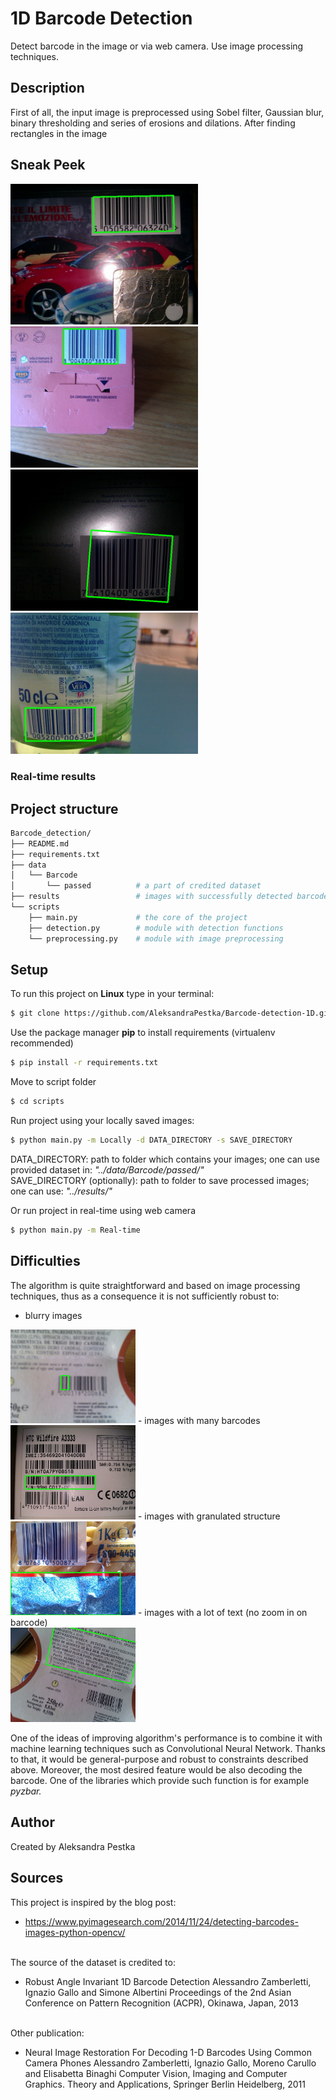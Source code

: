 # 1D Barcode Detection
Detect barcode in the image or via web camera. Use image processing techniques. 

## Description
First of all, the input image is preprocessed using Sobel filter, Gaussian blur, binary thresholding and series of erosions and dilations.
After finding rectangles in the image 

## Sneak Peek
<img src="results/example1.jpg" width=300>
<img src="results/example2.jpg" width=300>
<img src="results/example3.png" width=300>
<img src="results/example4.jpg" width=300>

### Real-time results

## Project structure 
```bash
Barcode_detection/
├── README.md
├── requirements.txt
├── data
│   └── Barcode
│       └── passed          # a part of credited dataset
├── results                 # images with successfully detected barcodes
└── scripts
    ├── main.py             # the core of the project 
    ├── detection.py        # module with detection functions   
    └── preprocessing.py    # module with image preprocessing

```

## Setup 
To run this project on <b> Linux</b> type in your terminal:

```bash
$ git clone https://github.com/AleksandraPestka/Barcode-detection-1D.git
```
Use the package manager <b>pip</b> to install requirements (virtualenv recommended)
```bash
$ pip install -r requirements.txt
```
Move to script folder
```bash
$ cd scripts
```
Run project using your locally saved images: <br>

```bash
$ python main.py -m Locally -d DATA_DIRECTORY -s SAVE_DIRECTORY
```
DATA_DIRECTORY: path to folder which contains your images; one can use provided dataset in: <i>"../data/Barcode/passed/"</i> 
<br>SAVE_DIRECTORY (optionally): path to folder to save processed images; one can use: <i> "../results/" </i>


Or run project in real-time using web camera
```bash 
$ python main.py -m Real-time
```
## Difficulties
The algorithm is quite straightforward and based on image processing techniques, thus as a consequence it is not sufficiently robust to:
- blurry images<br>
<img src="results/failed3.jpg" width=200>
- images with many barcodes<br>
<img src="results/failed1.jpg" width=200>
- images with granulated structure<br>
<img src="results/failed2.jpg" width=200>
- images with a lot of text (no zoom in on barcode) <br>
<img src="results/failed4.jpg" width=200>

One of the ideas of improving algorithm's performance is to combine it with machine learning techniques such as Convolutional Neural Network.
Thanks to that, it would be general-purpose and robust to constraints described above. Moreover, the most desired feature would be also decoding the barcode. One of the libraries which provide such function is for example <i>pyzbar.</i> 

## Author
Created by Aleksandra Pestka

## Sources
This project is inspired by the blog post: <br>
- https://www.pyimagesearch.com/2014/11/24/detecting-barcodes-images-python-opencv/

<br> The source of the dataset is credited to: <br>
- Robust Angle Invariant 1D Barcode Detection
Alessandro Zamberletti, Ignazio Gallo and Simone Albertini
Proceedings of the 2nd Asian Conference on Pattern Recognition (ACPR), Okinawa, Japan, 2013

<br> Other publication: <br>
- Neural Image Restoration For Decoding 1-D Barcodes Using Common Camera Phones
Alessandro Zamberletti, Ignazio Gallo, Moreno Carullo and Elisabetta Binaghi
Computer Vision, Imaging and Computer Graphics. Theory and Applications, Springer Berlin Heidelberg, 2011

